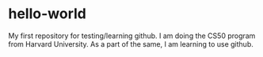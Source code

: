 # hello-world
My first repository for testing/learning github.
I am doing the CS50 program from Harvard University.
As a part of the same, I am learning to use github.
